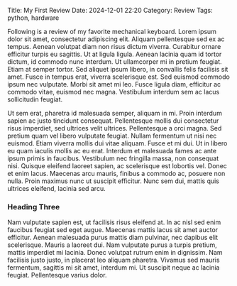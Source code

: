 Title: My First Review
Date: 2024-12-01 22:20
Category: Review
Tags: python, hardware

Following is a review of my favorite mechanical keyboard. Lorem ipsum dolor sit amet, consectetur adipiscing elit. Aliquam pellentesque sed ex ac tempus. Aenean volutpat diam non risus dictum viverra. Curabitur ornare efficitur turpis eu sagittis. Ut at ligula ligula. Aenean lacinia quam id tortor dictum, id commodo nunc interdum. Ut ullamcorper mi in pretium feugiat. Etiam at semper tortor. Sed aliquet ipsum libero, in convallis felis facilisis sit amet. Fusce in tempus erat, viverra scelerisque est. Sed euismod commodo ipsum nec vulputate. Morbi sit amet mi leo. Fusce ligula diam, efficitur ac commodo vitae, euismod nec magna. Vestibulum interdum sem ac lacus sollicitudin feugiat.

Ut sem erat, pharetra id malesuada semper, aliquam in mi. Proin interdum sapien ac justo tincidunt consequat. Pellentesque mollis dui consectetur risus imperdiet, sed ultrices velit ultrices. Pellentesque a orci magna. Sed pretium quam vel libero vulputate feugiat. Nullam fermentum ut nisi nec euismod. Etiam viverra mollis dui vitae aliquam. Fusce et mi dui. Ut in libero eu quam iaculis mollis ac eu erat. Interdum et malesuada fames ac ante ipsum primis in faucibus. Vestibulum nec fringilla massa, non consequat nisi. Quisque eleifend laoreet sapien, ac scelerisque est lobortis vel. Donec et enim lacus. Maecenas arcu mauris, finibus a commodo ac, posuere non nulla. Proin maximus nunc ut suscipit efficitur. Nunc sem dui, mattis quis ultrices eleifend, lacinia sed arcu.

### Heading Three
Nam vulputate sapien est, ut facilisis risus eleifend at. In ac nisl sed enim faucibus feugiat sed eget augue. Maecenas mattis lacus sit amet auctor efficitur. Aenean malesuada purus mattis diam pulvinar, nec dapibus elit scelerisque. Mauris a laoreet dui. Nam vulputate purus a turpis pretium, mattis imperdiet mi lacinia. Donec volutpat rutrum enim in dignissim. Nam facilisis justo justo, in placerat leo aliquam pharetra. Vivamus sed mauris fermentum, sagittis mi sit amet, interdum mi. Ut suscipit neque ac lacinia feugiat. Pellentesque varius dolor.
